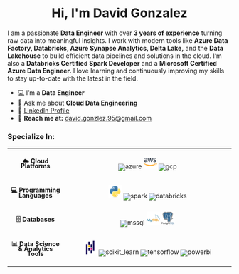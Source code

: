 <h1 align="center">Hi, I'm David Gonzalez</h1>

I am a passionate **Data Engineer** with over **3 years of experience** turning raw data into meaningful insights. I work with modern tools like **Azure Data Factory, Databricks, Azure Synapse Analytics, Delta Lake,** and the **Data Lakehouse** to build efficient data pipelines and solutions in the cloud. I’m also a **Databricks Certified Spark Developer** and a **Microsoft Certified Azure Data Engineer.** I love learning and continuously improving my skills to stay up-to-date with the latest in the field.

- 💻 I’m a **Data Engineer**
- 💬 Ask me about **Cloud Data Engineering**
- 🔗 [LinkedIn Profile](https://www.linkedin.com/in/davidgh95/)
- 📧 **Reach me at:** david.gonzlez.95@gmail.com  

### Specialize In:

<table style="width: 100%; table-layout: fixed; text-align: center;">
  <!-- Columna de Títulos -->
  <tr style="line-height: 0.8;">
    <td style="width: 25%;"><h4>☁️ Cloud Platforms</h4></td>
    <td>
      <a href="https://azure.microsoft.com/en-in/" target="_blank" rel="noreferrer" style="text-decoration: none; border: none;">
        <img src="https://www.vectorlogo.zone/logos/microsoft_azure/microsoft_azure-icon.svg" alt="azure" width="30" height="30" style="border: none;"/>
      </a>
      <a href="https://aws.amazon.com" target="_blank" rel="noreferrer" style="text-decoration: none; border: none;">
        <img src="https://raw.githubusercontent.com/devicons/devicon/master/icons/amazonwebservices/amazonwebservices-original-wordmark.svg" alt="aws" width="30" height="30" style="border: none;"/>
      </a>
      <a href="https://cloud.google.com" target="_blank" rel="noreferrer" style="text-decoration: none; border: none;">
        <img src="https://www.vectorlogo.zone/logos/google_cloud/google_cloud-icon.svg" alt="gcp" width="30" height="30" style="border: none;"/>
      </a>
    </td>
  </tr>
  <tr style="line-height: 0.8;">
    <td style="width: 25%;"><h4>💻 Programming Languages</h4></td>
    <td>
      <a href="https://www.python.org" target="_blank" rel="noreferrer" style="text-decoration: none; border: none;">
        <img src="https://raw.githubusercontent.com/devicons/devicon/master/icons/python/python-original.svg" alt="python" width="30" height="30" style="border: none;"/>
      </a>
      <a href="https://spark.apache.org/" target="_blank" rel="noreferrer" style="text-decoration: none; border: none;">
        <img src="https://upload.wikimedia.org/wikipedia/commons/f/f3/Apache_Spark_logo.svg" alt="spark" width="30" height="30" style="border: none;"/>
      </a>
      <a href="https://databricks.com/" target="_blank" rel="noreferrer" style="text-decoration: none; border: none;">
        <img src="https://upload.wikimedia.org/wikipedia/commons/6/63/Databricks_Logo.png" alt="databricks" width="30" height="30" style="border: none;"/>
      </a>
    </td>
  </tr>
  <tr style="line-height: 0.8;">
    <td style="width: 25%;"><h4>🗄️ Databases</h4></td>
    <td>
      <a href="https://www.microsoft.com/en-us/sql-server" target="_blank" rel="noreferrer" style="text-decoration: none; border: none;">
        <img src="https://www.svgrepo.com/show/303229/microsoft-sql-server-logo.svg" alt="mssql" width="30" height="30" style="border: none;"/>
      </a>
      <a href="https://www.mysql.com/" target="_blank" rel="noreferrer" style="text-decoration: none; border: none;">
        <img src="https://raw.githubusercontent.com/devicons/devicon/master/icons/mysql/mysql-original-wordmark.svg" alt="mysql" width="30" height="30" style="border: none;"/>
      </a>
      <a href="https://www.postgresql.org" target="_blank" rel="noreferrer" style="text-decoration: none; border: none;">
        <img src="https://raw.githubusercontent.com/devicons/devicon/master/icons/postgresql/postgresql-original-wordmark.svg" alt="postgresql" width="30" height="30" style="border: none;"/>
      </a>
    </td>
  </tr>
  <tr style="line-height: 0.8;">
    <td style="width: 25%;"><h4>📊 Data Science & Analytics Tools</h4></td>
    <td>
      <a href="https://pandas.pydata.org/" target="_blank" rel="noreferrer" style="text-decoration: none; border: none;">
        <img src="https://raw.githubusercontent.com/devicons/devicon/2ae2a900d2f041da66e950e4d48052658d850630/icons/pandas/pandas-original.svg" alt="pandas" width="30" height="30" style="border: none;"/>
      </a>
      <a href="https://scikit-learn.org/" target="_blank" rel="noreferrer" style="text-decoration: none; border: none;">
        <img src="https://upload.wikimedia.org/wikipedia/commons/0/05/Scikit_learn_logo_small.svg" alt="scikit_learn" width="30" height="30" style="border: none;"/>
      </a>
      <a href="https://www.tensorflow.org/" target="_blank" rel="noreferrer" style="text-decoration: none; border: none;">
        <img src="https://www.vectorlogo.zone/logos/tensorflow/tensorflow-icon.svg" alt="tensorflow" width="30" height="30" style="border: none;"/>
      </a>
      <a href="https://powerbi.microsoft.com/" target="_blank" rel="noreferrer" style="text-decoration: none; border: none;">
        <img src="https://www.vectorlogo.zone/logos/microsoft_powerbi/microsoft_powerbi-icon.svg" alt="powerbi" width="30" height="30" style="border: none;"/>
      </a>
    </td>
  </tr>
</table>







